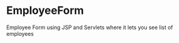EmployeeForm
============

Employee Form using JSP and Servlets where it lets you see list of employees

